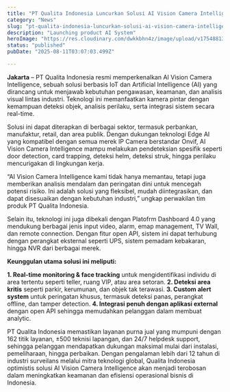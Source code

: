 ```yaml
---
title: "PT Qualita Indonesia Luncurkan Solusi AI Vision Camera Intelligence untuk Berbagai Industri"
category: "News"
slug: "pt-qualita-indonesia-luncurkan-solusi-ai-vision-camera-intelligence-untuk-berbagai-industri-71170"
description: "Launching product AI System"
heroImage: "https://res.cloudinary.com/dwkkbhn4z/image/upload/v1754881300/uploads/nemhibwq66kop4zqjwkz.jpg"
status: "published"
pubDate: "2025-08-11T03:07:03.499Z"

---
```


**Jakarta** – PT Qualita Indonesia resmi memperkenalkan AI Vision Camera Intelligence, sebuah solusi berbasis IoT dan Artificial Intelligence (AI) yang dirancang untuk menjawab kebutuhan pengawasan, keamanan, dan analisis visual lintas industri. Teknologi ini memanfaatkan kamera pintar dengan kemampuan deteksi objek, analisis perilaku, serta integrasi sistem secara real-time.

Solusi ini dapat diterapkan di berbagai sektor, termasuk perbankan, manufaktur, retail, dan area publik. Dengan dukungan teknologi Edge AI yang kompatibel dengan semua merek IP Camera berstandar Onvif, AI Vision Camera Intelligence mampu melakukan pendeteksian spesifik seperti door detection, card trapping, deteksi helm, deteksi struk, hingga perilaku mencurigakan di lingkungan kerja.

“AI Vision Camera Intelligence kami tidak hanya memantau, tetapi juga memberikan analisis mendalam dan peringatan dini untuk mencegah potensi risiko. Ini adalah solusi yang fleksibel, mudah diintegrasikan, dan dapat disesuaikan dengan kebutuhan industri,” ungkap perwakilan tim produk PT Qualita Indonesia.

Selain itu, teknologi ini juga dibekali dengan Platofrm Dashboard 4.0 yang mendukung berbagai jenis input video, alarm, emap management, TV Wall, dan remote connection. Dengan fitur open API, sistem ini dapat terhubung dengan perangkat eksternal seperti UPS, sistem pemadam kebakaran, hingga NVR dari berbagai merek.

**Keunggulan utama solusi ini meliputi:**

**1. Real-time monitoring & face tracking** untuk mengidentifikasi individu di area tertentu seperti teller, ruang VIP, atau area setoran.
**2. Deteksi area kritis** seperti parkir, kerumunan, dan objek tak terawasi.
**3. Custom alert system** untuk peringatan khusus, termasuk deteksi panas, perangkat offline, dan tamper detection.
**4. Integrasi penuh dengan aplikasi external** dengan open API sehingga memudahkan pelanggan dalam membuat analytic.

PT Qualita Indonesia memastikan layanan purna jual yang mumpuni dengan 162 titik layanan, ±500 teknisi lapangan, dan 24/7 helpdesk support, sehingga pelanggan mendapatkan dukungan maksimal mulai dari instalasi, pemeliharaan, hingga perbaikan.
Dengan pengalaman lebih dari 12 tahun di industri surveilans melalui mitra teknologi global, Qualita Indonesia optimistis solusi AI Vision Camera Intelligence akan menjadi terobosan dalam meningkatkan keamanan dan efisiensi operasional bisnis di Indonesia.